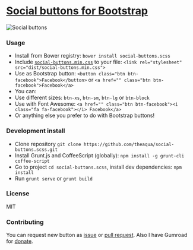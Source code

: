 # [Social buttons for Bootstrap](http://theaqua.github.io/social-buttons.scss/)
![Social buttons][1]

### Usage
 * Install from Bower registry: `bower install social-buttons.scss`
 * Include [`social-buttons.min.css`][2] to your file: `<link rel="stylesheet" src="dist/social-buttons.min.css">`
 * Use as Bootstrap button: `<button class="btn btn-facebook">Facebook</button>` or `<a href="" class="btn btn-facebook">Facebook</a>`
 * You can:
  * Use different sizes: `btn-xs`, `btn-sm`, `btn-lg` or `btn-block`
  * Use with Font Awesome: `<a href="" class="btn btn-facebook"><i class="fa fa-facebook"></i> Facebook</a>`
  * Or anything else you prefer to do with Bootstrap buttons!

### Development install
 * Clone repository `git clone https://github.com/theaqua/social-buttons.scss.git`
 * Install Grunt.js and CoffeeScript (globally): `npm install -g grunt-cli coffee-script`
 * Go to project `cd social-buttons.scss`, install dev dependencies: `npm install`
 * Run `grunt serve` or `grunt build`

### License
MIT

### Contributing
You can request new button as [issue](https://github.com/theaqua/social-buttons.scss/issues) or [pull request](https://github.com/theaqua/social-buttons.scss/pulls). Also I have Gumroad for  [donate](https://gumroad.com/l/social-buttons).


  [1]: http://gm4.in/i/fu3.jpg
  [2]: https://github.com/theaqua/social-buttons.scss/blob/master/dist/social-buttons.min.css
